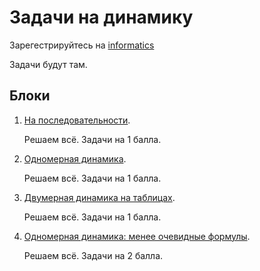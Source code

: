 # Задачи на динамику

Зарегестрируйтесь на [informatics](https://informatics.msk.ru/)

Задачи будут там.

## Блоки

1. [На последовательности](https://informatics.msk.ru/mod/statements/view.php?id=649#1).
    
    Решаем всё.
    Задачи на 1 балла.

2. [Одномерная динамика](https://informatics.msk.ru/mod/statements/view.php?id=654#1).
    
    Решаем всё.
    Задачи на 1 балла.

3. [Двумерная динамика на таблицах](https://informatics.msk.ru/mod/statements/view.php?id=656#1).
    
    Решаем всё.
    Задачи на 1 балла.

4. [Одномерная динамика: менее очевидные формулы](https://informatics.msk.ru/mod/statements/view.php?id=657#1).
    
    Решаем всё.
    Задачи на 2 балла.
